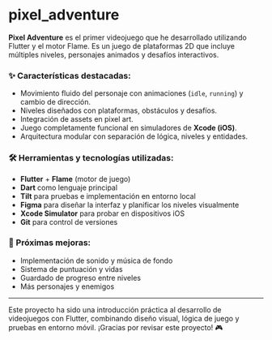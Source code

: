 # pixel_adventure

**Pixel Adventure** es el primer videojuego que he desarrollado utilizando Flutter y el motor Flame. Es un juego de plataformas 2D que incluye múltiples niveles, personajes animados y desafíos interactivos.

### ✨ Características destacadas:
- Movimiento fluido del personaje con animaciones (`idle`, `running`) y cambio de dirección.
- Niveles diseñados con plataformas, obstáculos y desafíos.
- Integración de assets en pixel art.
- Juego completamente funcional en simuladores de **Xcode (iOS)**.
- Arquitectura modular con separación de lógica, niveles y entidades.

### 🛠 Herramientas y tecnologías utilizadas:
- **Flutter** + **Flame** (motor de juego)
- **Dart** como lenguaje principal
- **Tilt** para pruebas e implementación en entorno local
- **Figma** para diseñar la interfaz y planificar los niveles visualmente
- **Xcode Simulator** para probar en dispositivos iOS
- **Git** para control de versiones

### 🚀 Próximas mejoras:
- Implementación de sonido y música de fondo
- Sistema de puntuación y vidas
- Guardado de progreso entre niveles
- Más personajes y enemigos

---

Este proyecto ha sido una introducción práctica al desarrollo de videojuegos con Flutter, combinando diseño visual, lógica de juego y pruebas en entorno móvil. ¡Gracias por revisar este proyecto! 🎮
